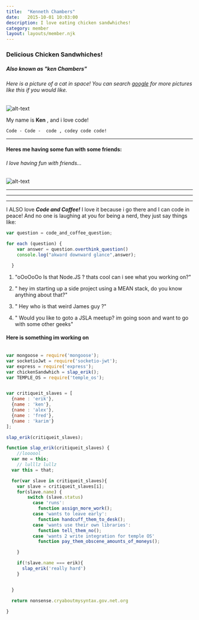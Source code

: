 ```yaml
---
title:  "Kenneth Chambers"
date:   2015-10-01 10:03:00
description: I love eating chicken sandwhiches!
category: member
layout: layouts/member.njk
---
```


### Delicious Chicken Sandwhiches!

##### Also known as "ken Chambers"


###### Here is a picture of a cat in space! You can search [google](https://www.bing.com) for more pictures like this if you would like.

![alt-text](https://pbs.twimg.com/media/BcvmxibIYAAH8a3.jpg)

My name is __Ken__ , and i love code!

```
Code - Code -  code , codey code code!
```

***
#### Heres me having some fun with some friends:

###### I love having fun with friends...

![alt-text](https://pbs.twimg.com/profile_images/462667453391073280/15TUtyGE.png)







***
***
***

I ALSO love ***Code and Coffee!*** I love it because i go there and I can code in peace!
And no one is laughing at you for being a nerd, they just say things like:

```javascript
var question = code_and_coffee_question;

for each (question) {
    var answer = question.overthink_question()
    console.log("akward downward glance",answer);

  }
```

1. "oOoOoOo Is that Node.JS ? thats cool can i see what you working on?"

2. " hey im starting up a side project using a MEAN stack, do you know anything about that?"

3. " Hey who is that weird James guy ?"

4. " Would you like to goto a JSLA meetup? im going soon and want to go with some other geeks"

#### Here is something im working on

```javascript

var mongoose = require('mongoose');
var socketioJwt = require('socketio-jwt');
var express = require('express');
var chickenSandwhich = slap_erik();
var TEMPLE_OS = require('temple_os');


var critiqueit_slaves = [
  {name : 'erik'},
  {name : 'ken'},
  {name : 'alex'},
  {name : 'fred'},
  {name : 'karim'}
];

slap_erik(critiqueit_slaves);

function slap_erik(critiqueit_slaves) {
    //loooool
  var me = this;
    // lulllz lullz
  var this = that;

  for(var slave in critiqueit_slaves){
    var slave = critiqueit_slaves[i];
    for(slave.name) {
        switch (slave.status)
          case 'runs':
            function assign_more_work();
          case 'wants to leave early':
            function handcuff_them_to_desk();
          case 'wants use their own libraries':
            function tell_them_no();
          case 'wants 2 write integration for temple OS'
            function pay_them_obscene_amounts_of_moneys();

    }

    if(!slave.name === erik){
      slap_erik('really hard')
    }


  }

  return nonsense.cryaboutmysyntax.gov.net.org

}



```

[FBLink]: https://www.facebook.com/kenneth.chambers.925
[Email]: ken@critiqueit.com

[cit]: http://www.critiqueit.com
